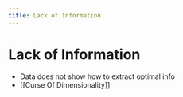 ```yaml
---
title: Lack of Information
---
```


# Lack of Information
- Data does not show how to extract optimal info
- [[Curse Of Dimensionality]]


























